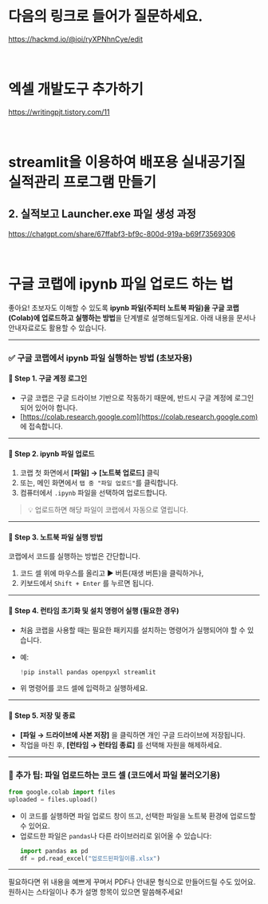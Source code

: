 # 다음의 링크로 들어가 질문하세요.
https://hackmd.io/@ioi/ryXPNhnCye/edit

<Br>

# 엑셀 개발도구 추가하기
https://writingpjt.tistory.com/11

<Br>

# streamlit을 이용하여 배포용 실내공기질 실적관리 프로그램 만들기
## 2. 실적보고 Launcher.exe 파일 생성 과정
https://chatgpt.com/share/67ffabf3-bf9c-800d-919a-b69f73569306

<br>

# 구글 코랩에 ipynb 파일 업로드 하는 법
좋아요! 초보자도 이해할 수 있도록 **ipynb 파일(주피터 노트북 파일)을 구글 코랩(Colab)에 업로드하고 실행하는 방법**을 단계별로 설명해드릴게요. 아래 내용을 문서나 안내자료로도 활용할 수 있습니다.

---

### ✅ 구글 코랩에서 ipynb 파일 실행하는 방법 (초보자용)

#### 🔹 Step 1. 구글 계정 로그인
- 구글 코랩은 구글 드라이브 기반으로 작동하기 때문에, 반드시 구글 계정에 로그인되어 있어야 합니다.
- [https://colab.research.google.com](https://colab.research.google.com) 에 접속합니다.

---

#### 🔹 Step 2. ipynb 파일 업로드
1. 코랩 첫 화면에서 **[파일] → [노트북 업로드]** 클릭
2. 또는, 메인 화면에서 `탭 중 "파일 업로드"`를 클릭합니다.
3. 컴퓨터에서 `.ipynb` 파일을 선택하여 업로드합니다.

> 💡 업로드하면 해당 파일이 코랩에서 자동으로 열립니다.

---

#### 🔹 Step 3. 노트북 파일 실행 방법
코랩에서 코드를 실행하는 방법은 간단합니다.

1. 코드 셀 위에 마우스를 올리고 ▶️ 버튼(재생 버튼)을 클릭하거나,
2. 키보드에서 `Shift + Enter` 를 누르면 됩니다.

---

#### 🔹 Step 4. 런타임 초기화 및 설치 명령어 실행 (필요한 경우)
- 처음 코랩을 사용할 때는 필요한 패키지를 설치하는 명령어가 실행되어야 할 수 있습니다.
- 예:
  ```python
  !pip install pandas openpyxl streamlit
  ```

- 위 명령어를 코드 셀에 입력하고 실행하세요.

---

#### 🔹 Step 5. 저장 및 종료
- **[파일 → 드라이브에 사본 저장]** 을 클릭하면 개인 구글 드라이브에 저장됩니다.
- 작업을 마친 후, **[런타임 → 런타임 종료]** 를 선택해 자원을 해제하세요.

---

### 🔸 추가 팁: 파일 업로드하는 코드 셀 (코드에서 파일 불러오기용)
```python
from google.colab import files
uploaded = files.upload()
```
- 이 코드를 실행하면 파일 업로드 창이 뜨고, 선택한 파일을 노트북 환경에 업로드할 수 있어요.
- 업로드한 파일은 `pandas`나 다른 라이브러리로 읽어올 수 있습니다:
  ```python
  import pandas as pd
  df = pd.read_excel("업로드된파일이름.xlsx")
  ```

---

필요하다면 위 내용을 예쁘게 꾸며서 PDF나 안내문 형식으로 만들어드릴 수도 있어요.  
원하시는 스타일이나 추가 설명 항목이 있으면 말씀해주세요!